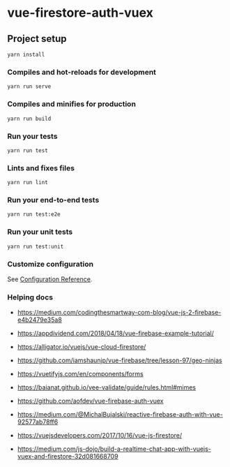 # vue-firestore-auth-vuex

## Project setup
```
yarn install
```

### Compiles and hot-reloads for development
```
yarn run serve
```

### Compiles and minifies for production
```
yarn run build
```

### Run your tests
```
yarn run test
```

### Lints and fixes files
```
yarn run lint
```

### Run your end-to-end tests
```
yarn run test:e2e
```

### Run your unit tests
```
yarn run test:unit
```

### Customize configuration
See [Configuration Reference](https://cli.vuejs.org/config/).


### Helping docs

- https://medium.com/codingthesmartway-com-blog/vue-js-2-firebase-e4b2479e35a8
- https://appdividend.com/2018/04/18/vue-firebase-example-tutorial/


- https://alligator.io/vuejs/vue-cloud-firestore/

- https://github.com/iamshaunjp/vue-firebase/tree/lesson-97/geo-ninjas
- https://vuetifyjs.com/en/components/forms
- https://baianat.github.io/vee-validate/guide/rules.html#mimes
- https://github.com/aofdev/vue-firebase-auth-vuex
- https://medium.com/@MichalBujalski/reactive-firebase-auth-with-vue-92577ab78ff6
- https://vuejsdevelopers.com/2017/10/16/vue-js-firestore/
- https://medium.com/js-dojo/build-a-realtime-chat-app-with-vuejs-vuex-and-firestore-32d081668709